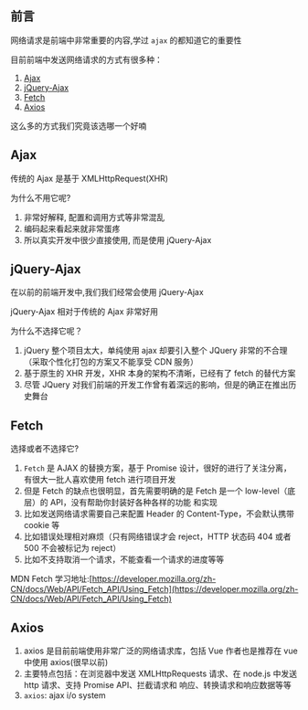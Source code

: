 ## 前言

网络请求是前端中非常重要的内容,学过 `ajax` 的都知道它的重要性

目前前端中发送网络请求的方式有很多种：

1.  [Ajax](#Ajax)
2.  [jQuery-Ajax](#jQuery-Ajax)
3.  [Fetch](#Fetch)
4.  [Axios](#Axios)

这么多的方式我们究竟该选哪一个好喃

## Ajax

传统的 Ajax 是基于 XMLHttpRequest(XHR)

为什么不用它呢?

1.  非常好解释, 配置和调用方式等非常混乱
2.  编码起来看起来就非常蛋疼
3.  所以真实开发中很少直接使用, 而是使用 jQuery-Ajax

## jQuery-Ajax

在以前的前端开发中,我们我们经常会使用 jQuery-Ajax

jQuery-Ajax 相对于传统的 Ajax 非常好用

为什么不选择它呢？

1.  jQuery 整个项目太大，单纯使用 ajax 却要引入整个 JQuery 非常的不合理（采取个性化打包的方案又不能享受 CDN 服务）
2.  基于原生的 XHR 开发，XHR 本身的架构不清晰，已经有了 fetch 的替代方案
3.  尽管 JQuery 对我们前端的开发工作曾有着深远的影响，但是的确正在推出历史舞台

## Fetch

选择或者不选择它?

1.  `Fetch` 是 AJAX 的替换方案，基于 Promise 设计，很好的进行了关注分离，有很大一批人喜欢使用 fetch 进行项目开发
2.  但是 Fetch 的缺点也很明显，首先需要明确的是 Fetch 是一个 low-level（底层）的 API，没有帮助你封装好各种各样的功能
    和实现
3.  比如发送网络请求需要自己来配置 Header 的 Content-Type，不会默认携带 cookie 等
4.  比如错误处理相对麻烦（只有网络错误才会 reject，HTTP 状态码 404 或者 500 不会被标记为 reject）
5.  比如不支持取消一个请求，不能查看一个请求的进度等等

MDN Fetch 学习地址:[https://developer.mozilla.org/zh-CN/docs/Web/API/Fetch_API/Using_Fetch](https://developer.mozilla.org/zh-CN/docs/Web/API/Fetch_API/Using_Fetch)

## Axios

1.  axios 是目前前端使用非常广泛的网络请求库，包括 Vue 作者也是推荐在 vue 中使用 axios(很早以前)
2.  主要特点包括：在浏览器中发送 XMLHttpRequests 请求、在 node.js 中发送 http 请求、支持 Promise API、拦截请求和
    响应、转换请求和响应数据等等
3.  `axios`: ajax i/o system
